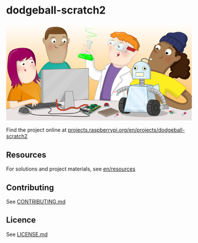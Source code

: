 # dodgeball-scratch2

![dodgeball-scratch2](banner.png)

Find the project online at [projects.raspberrypi.org/en/projects/dodgeball-scratch2](https://projects.raspberrypi.org/en/projects/dodgeball-scratch2)

## Resources
For solutions and project materials, see [en/resources](https://github.com/raspberrypilearning/dodgeball-scratch2/tree/master/en/resources)

## Contributing
See [CONTRIBUTING.md](CONTRIBUTING.md)

## Licence
 See [LICENSE.md](LICENSE.md)